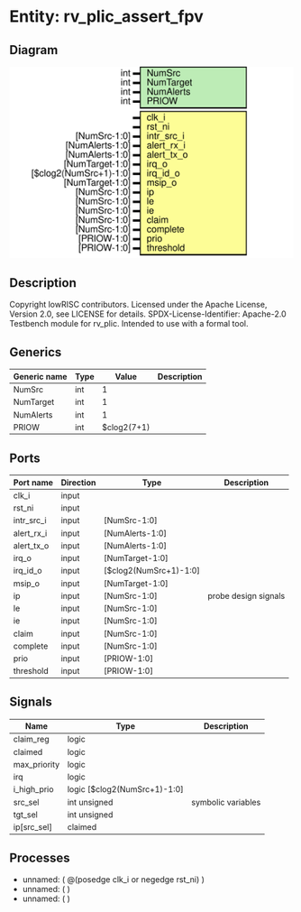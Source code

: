 # Entity: rv_plic_assert_fpv

## Diagram

![Diagram](rv_plic_assert_fpv.svg "Diagram")
## Description

Copyright lowRISC contributors.
 Licensed under the Apache License, Version 2.0, see LICENSE for details.
 SPDX-License-Identifier: Apache-2.0
 Testbench module for rv_plic. Intended to use with a formal tool.
 
## Generics

| Generic name | Type | Value       | Description |
| ------------ | ---- | ----------- | ----------- |
| NumSrc       | int  | 1           |             |
| NumTarget    | int  | 1           |             |
| NumAlerts    | int  | 1           |             |
| PRIOW        | int  | $clog2(7+1) |             |
## Ports

| Port name  | Direction | Type                   | Description          |
| ---------- | --------- | ---------------------- | -------------------- |
| clk_i      | input     |                        |                      |
| rst_ni     | input     |                        |                      |
| intr_src_i | input     | [NumSrc-1:0]           |                      |
| alert_rx_i | input     | [NumAlerts-1:0]        |                      |
| alert_tx_o | input     | [NumAlerts-1:0]        |                      |
| irq_o      | input     | [NumTarget-1:0]        |                      |
| irq_id_o   | input     | [$clog2(NumSrc+1)-1:0] |                      |
| msip_o     | input     | [NumTarget-1:0]        |                      |
| ip         | input     | [NumSrc-1:0]           | probe design signals |
| le         | input     | [NumSrc-1:0]           |                      |
| ie         | input     | [NumSrc-1:0]           |                      |
| claim      | input     | [NumSrc-1:0]           |                      |
| complete   | input     | [NumSrc-1:0]           |                      |
| prio       | input     | [PRIOW-1:0]            |                      |
| threshold  | input     | [PRIOW-1:0]            |                      |
## Signals

| Name         | Type                         | Description         |
| ------------ | ---------------------------- | ------------------- |
| claim_reg    | logic                        |                     |
| claimed      | logic                        |                     |
| max_priority | logic                        |                     |
| irq          | logic                        |                     |
| i_high_prio  | logic [$clog2(NumSrc+1)-1:0] |                     |
| src_sel      | int unsigned                 | symbolic variables  |
| tgt_sel      | int unsigned                 |                     |
| ip[src_sel]  | claimed                      |                     |
## Processes
- unnamed: ( @(posedge clk_i or negedge rst_ni) )
- unnamed: (  )
- unnamed: (  )
